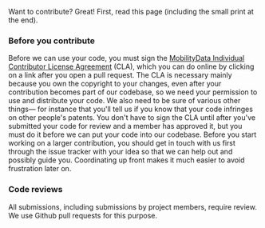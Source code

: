 Want to contribute? Great! First, read this page (including the small print at the end).

### Before you contribute
Before we can use your code, you must sign the
[MobilityData Individual Contributor License Agreement](https://gist.github.com/barbeau/c4c2b76c40d08db13b6a58bf52666e86#file-mobilitydata-contributor-license-agreement-agreement)
(CLA), which you can do online by clicking on a link after you open a pull request. 
The CLA is necessary mainly because you own the copyright to your changes, even 
after your contribution becomes part of our codebase, so we need your permission 
to use and distribute your code. We also need to be sure of various other things—
for instance that you'll tell us if you know that your code infringes on other 
people's patents. You don't have to sign the CLA until after you've submitted your 
code for review and a member has approved it, but you must do it before we can put 
your code into our codebase. Before you start working on a larger contribution, you 
should get in touch with us first through the issue tracker with your idea so that we 
can help out and possibly guide you. Coordinating up front makes it much easier to avoid
frustration later on.

### Code reviews
All submissions, including submissions by project members, require review. We
use Github pull requests for this purpose.
